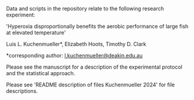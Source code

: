 Data and scripts in the repository relate to the following research experiment:

'Hyperoxia disproportionally benefits the aerobic performance of large fish at elevated temperature'

Luis L. Kuchenmueller*, Elizabeth Hoots, Timothy D. Clark

*corresponding author: l.kuchenmueller@deakin.edu.au

Please see the manuscript for a description of the experimental protocol and the statistical approach.

Please see 'README description of files Kuchenmueller 2024' for file descriptions.
